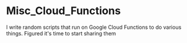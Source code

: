 # Misc_Cloud_Functions
I write random scripts that run on Google Cloud Functions to do various things. Figured it's time to start sharing them
